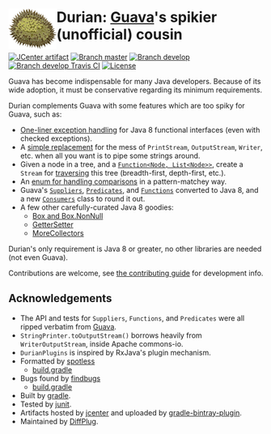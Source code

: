 # <img align="left" src="durian.png"> Durian: [Guava](https://github.com/google/guava)'s spikier (unofficial) cousin

[![JCenter artifact](https://img.shields.io/badge/jcenter-com.diffplug.durian%3Adurian-blue.svg)](https://bintray.com/diffplug/opensource/durian/view)
[![Branch master](http://img.shields.io/badge/master-1.0-lightgrey.svg)](https://github.com/diffplug/durian/releases/latest)
[![Branch develop](http://img.shields.io/badge/develop-1.1--SNAPSHOT-lightgrey.svg)](https://github.com/diffplug/durian/tree/develop)
[![Branch develop Travis CI](https://travis-ci.org/diffplug/durian.svg?branch=develop)](https://travis-ci.org/diffplug/durian)
[![License](https://img.shields.io/badge/license-Apache-blue.svg)](https://tldrlegal.com/license/apache-license-2.0-(apache-2.0))

Guava has become indispensable for many Java developers.  Because of its wide adoption, it must be conservative regarding its minimum requirements.

Durian complements Guava with some features which are too spiky for Guava, such as:
* [One-liner exception handling](test/com/diffplug/common/base/ErrorHandlerExample.java) for Java 8 functional interfaces (even with checked exceptions).
* A [simple replacement](src/com/diffplug/common/base/StringPrinter.java) for the mess of `PrintStream`, `OutputStream`, `Writer`, etc. when all you want is to pipe some strings around.
* Given a node in a tree, and a [`Function<Node, List<Node>>`](src/com/diffplug/common/base/TreeDef.java), create a `Stream` for [traversing](test/com/diffplug/common/base/TreeStreamTest.java) this tree (breadth-first, depth-first, etc.).
* An [enum for handling comparisons](src/com/diffplug/common/base/Comparison.java) in a pattern-matchey way.
* Guava's [`Suppliers`](src/com/diffplug/common/base/Suppliers.java), [`Predicates`](src/com/diffplug/common/base/Predicates.java), and [`Functions`](src/com/diffplug/common/base/Functions.java) converted to Java 8, and a new [`Consumers`](src/com/diffplug/common/base/Consumers.java) class to round it out.
* A few other carefully-curated Java 8 goodies:
	+ [Box and Box.NonNull](src/com/diffplug/common/base/Box.java)
	+ [GetterSetter](src/com/diffplug/common/base/GetterSetter.java)
	+ [MoreCollectors](src/com/diffplug/common/base/MoreCollectors.java)

Durian's only requirement is Java 8 or greater, no other libraries are needed (not even Guava).

Contributions are welcome, see [the contributing guide](CONTRIBUTING.md) for development info.

## Acknowledgements

* The API and tests for `Suppliers`, `Functions`, and `Predicates` were all ripped verbatim from [Guava](https://github.com/google/guava).
* `StringPrinter.toOutputStream()` borrows heavily from `WriterOutputStream`, inside Apache commons-io.
* `DurianPlugins` is inspired by RxJava's plugin mechanism.
* Formatted by [spotless](https://github.com/diffplug/spotless)
	+ [build.gradle](https://github.com/diffplug/durian/blob/develop/build.gradle#L70-90)
* Bugs found by [findbugs](http://findbugs.sourceforge.net/)
	+ [build.gradle](https://github.com/diffplug/durian/blob/develop/build.gradle#L101-102)
* Built by [gradle](http://gradle.org/).
* Tested by [junit](http://junit.org/).
* Artifacts hosted by [jcenter](https://bintray.com/bintray/jcenter) and uploaded by [gradle-bintray-plugin](https://github.com/bintray/gradle-bintray-plugin).
* Maintained by [DiffPlug](http://www.diffplug.com/).
